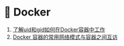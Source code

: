 # 🔧 Docker

1. [了解uid和gid如何在Docker容器中工作](https://juejin.cn/post/6844903921991811086)
2. [Docker 容器的常用网络模式与容器之间互访](https://lishuma.com/archives/2879)
